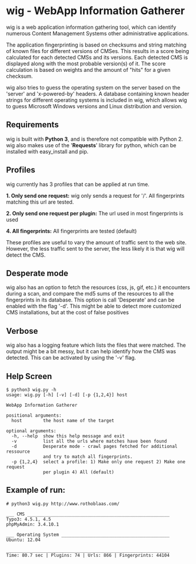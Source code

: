 # wig - WebApp Information Gatherer


wig is a web application information gathering tool, which can identify numerous Content Management Systems other administrative applications.

The application fingerprinting is based on checksums and string matching of known files for different versions of CMSes. This results in a score being calculated for each detected CMSs and its versions. Each detected CMS is displayed along with the most probable version(s) of it. The score calculation is based on weights and the amount of "hits" for a given checksum.

wig also tries to guess the operating system on the server based on the 'server' and 'x-powered-by' headers. A database containing known header strings for different operating systems is included in wig, which allows wig to guess Microsoft Windows versions and Linux distribution and version. 


## Requirements


wig is built with **Python 3**, and is therefore not compatible with Python 2. wig also makes use of the '**Requests**' library for python, which can be installed with easy_install and pip.



## Profiles


wig currently has 3 profiles that can be applied at run time.

**1. Only send one request:** wig only sends a request for '/'. All fingerprints matching this url are tested.

**2. Only send one request per plugin:** The url used in most fingerprints is used

**4. All fingerprints:** All fingerprints are tested (default)

These profiles are useful to vary the amount of traffic sent to the web site. However, the less traffic sent to the server, the less likely it is that wig will detect the CMS.


## Desperate mode


wig also has an option to fetch the resources (css, js, gif, etc.) it encounters during a scan, and compare the md5 sums of the resources to all the fingerprints in its database. This option is call 'Desperate' and can be enabled with the flag '-d'. This might be able to detect more customized CMS installations, but at the cost of false positives


## Verbose

wig also has a logging feature which lists the files that were matched. The output might be a bit messy, but it can help identify how the CMS was detected. This can be activated by using the '-v' flag.


## Help Screen

```
$ python3 wig.py -h
usage: wig.py [-h] [-v] [-d] [-p {1,2,4}] host

WebApp Information Gatherer

positional arguments:
  host        the host name of the target

optional arguments:
  -h, --help  show this help message and exit
  -v          list all the urls where matches have been found
  -d          Desperate mode - crawl pages fetched for additional ressource
              and try to match all fingerprints.
  -p {1,2,4}  select a profile: 1) Make only one request 2) Make one request
              per plugin 4) All (default)
```


## Example of run:

```
# python3 wig.py http://www.rothoblaas.com/  
                                                                            
___ CMS ______________________________________________________
Typo3: 4.5.1, 4.5
phpMyAdmin: 3.4.10.1

___ Operating System _________________________________________
Ubuntu: 12.04

______________________________________________________________
Time: 80.7 sec | Plugins: 74 | Urls: 866 | Fingerprints: 44104
```
